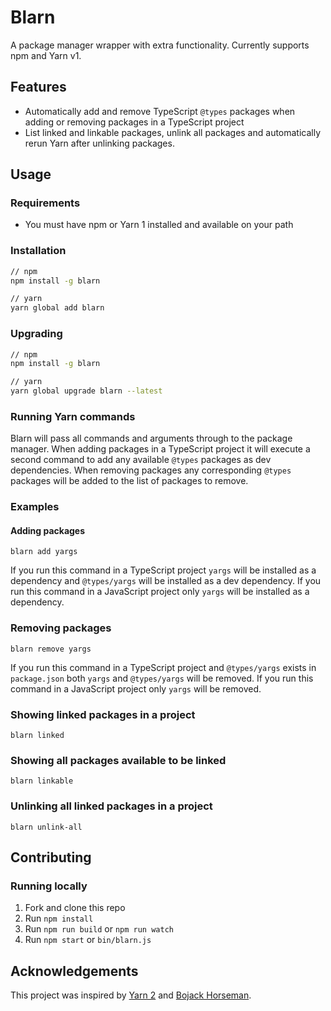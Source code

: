 # Blarn

A package manager wrapper with extra functionality. Currently supports npm and Yarn v1.

## Features

- Automatically add and remove TypeScript `@types` packages when adding or removing packages in a TypeScript project
- List linked and linkable packages, unlink all packages and automatically rerun Yarn after unlinking packages.

## Usage

### Requirements

- You must have npm or Yarn 1 installed and available on your path

### Installation

```sh
// npm
npm install -g blarn

// yarn
yarn global add blarn
```

### Upgrading

```sh
// npm
npm install -g blarn

// yarn
yarn global upgrade blarn --latest
```

### Running Yarn commands

Blarn will pass all commands and arguments through to the package manager. When adding packages in a TypeScript project it will execute a second command to add any available `@types` packages as dev dependencies. When removing packages any corresponding `@types` packages will be added to the list of packages to remove.

### Examples

#### Adding packages

`blarn add yargs`

If you run this command in a TypeScript project `yargs` will be installed as a dependency and `@types/yargs` will be installed as a dev dependency. If you run this command in a JavaScript project only `yargs` will be installed as a dependency.

### Removing packages

`blarn remove yargs`

If you run this command in a TypeScript project and `@types/yargs` exists in `package.json` both `yargs` and `@types/yargs` will be removed. If you run this command in a JavaScript project only `yargs` will be removed.

### Showing linked packages in a project

`blarn linked`

### Showing all packages available to be linked

`blarn linkable`

### Unlinking all linked packages in a project

`blarn unlink-all`

## Contributing

### Running locally

1. Fork and clone this repo
1. Run `npm install`
1. Run `npm run build` or `npm run watch`
1. Run `npm start` or `bin/blarn.js`

## Acknowledgements

This project was inspired by [Yarn 2](https://yarnpkg.com/) and [Bojack Horseman](https://bojackhorseman.fandom.com/wiki/Diane_Nguyen).
